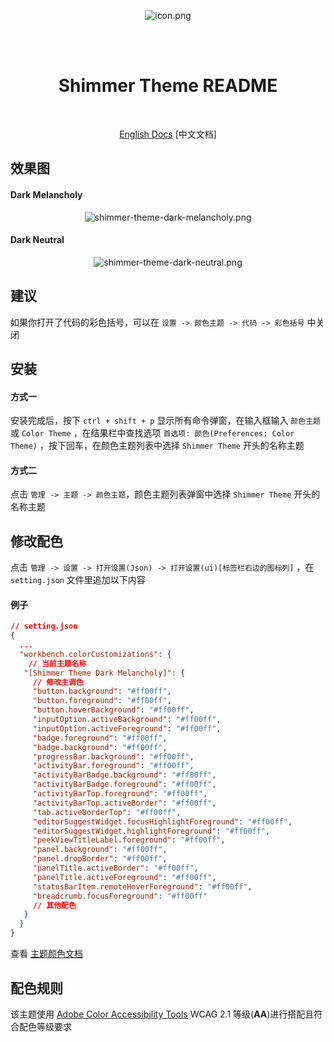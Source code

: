 <br/> <br/>

<div align="center">

  ![icon.png](https://i.postimg.cc/13dVCSNm/icon.png)

  <br/> <br/>
  <h1>Shimmer Theme README</h1>
  <br/>

  [English Docs](https://github.com/tenianon/shimmer-theme/blob/main/README.md)
    [中文文档]

</div>

## 效果图

#### Dark Melancholy
<div align="center">

  ![shimmer-theme-dark-melancholy.png](https://i.postimg.cc/FFMGc0w9/Pix-Pin-2025-05-09-05-42-10.png)
</div>

#### Dark Neutral
<div align="center">

  ![shimmer-theme-dark-neutral.png](https://i.postimg.cc/3r4ndtSS/Pix-Pin-2025-05-09-05-41-35.png)

</div>

## 建议

如果你打开了代码的彩色括号，可以在 `设置 -> 颜色主题 -> 代码 -> 彩色括号` 中关闭

## 安装

#### 方式一

安装完成后，按下 `ctrl + shift + p` 显示所有命令弹窗，在输入框输入 `颜色主题` 或 `Color Theme` ，在结果栏中查找选项 `首选项: 颜色(Preferences: Color Theme)` ，按下回车，在颜色主题列表中选择 `Shimmer Theme` 开头的名称主题

#### 方式二

点击 `管理 -> 主题 -> 颜色主题`，颜色主题列表弹窗中选择 `Shimmer Theme` 开头的名称主题

## 修改配色

点击 `管理 -> 设置 -> 打开设置(Json) -> 打开设置(ui)[标签栏右边的图标列]` ，在 `setting.json` 文件里追加以下内容

#### 例子

```json
// setting.json
{
  ...
  "workbench.colorCustomizations": {
    // 当前主题名称
   "[Shimmer Theme Dark Melancholy]": {
     // 修改主调色
     "button.background": "#ff00ff",
     "button.foreground": "#ff00ff",
     "button.hoverBackground": "#ff00ff",
     "inputOption.activeBackground": "#ff00ff",
     "inputOption.activeForeground": "#ff00ff",
     "badge.foreground": "#ff00ff",
     "badge.background": "#ff00ff",
     "progressBar.background": "#ff00ff",
     "activityBar.foreground": "#ff00ff",
     "activityBarBadge.background": "#ff00ff",
     "activityBarBadge.foreground": "#ff00ff",
     "activityBarTop.foreground": "#ff00ff",
     "activityBarTop.activeBorder": "#ff00ff",
     "tab.activeBorderTop": "#ff00ff",
     "editorSuggestWidget.focusHighlightForeground": "#ff00ff",
     "editorSuggestWidget.highlightForeground": "#ff00ff",
     "peekViewTitleLabel.foreground": "#ff00ff",
     "panel.background": "#ff00ff",
     "panel.dropBorder": "#ff00ff",
     "panelTitle.activeBorder": "#ff00ff",
     "panelTitle.activeForeground": "#ff00ff",
     "statusBarItem.remoteHoverForeground": "#ff00ff",
     "breadcrumb.focusForeground": "#ff00ff"
     // 其他配色
   }
  }
}
```

查看 [主题颜色文档](https://code.visualstudio.com/api/references/theme-color)

## 配色规则

该主题使用 [Adobe Color Accessibility Tools](https://color.adobe.com/zh/create/color-contrast-analyzer) WCAG 2.1 等级(**AA**)进行搭配且符合配色等级要求
